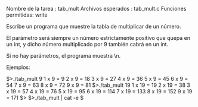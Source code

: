 Nombre de la tarea : tab_mult
Archivos esperados : tab_mult.c
Funciones permitidas: write

Escribe un programa que muestre la tabla de multiplicar de un número.

El parámetro será siempre un número estrictamente positivo que quepa en un int,
y dicho número multiplicado por 9 también cabrá en un int.

Si no hay parámetros, el programa muestra \n.

Ejemplos:

$>./tab_mult 9
1 x 9 = 9
2 x 9 = 18
3 x 9 = 27
4 x 9 = 36
5 x 9 = 45
6 x 9 = 54
7 x 9 = 63
8 x 9 = 72
9 x 9 = 81
$>./tab_mult 19
1 x 19 = 19
2 x 19 = 38
3 x 19 = 57
4 x 19 = 76
5 x 19 = 95
6 x 19 = 114
7 x 19 = 133
8 x 19 = 152
9 x 19 = 171
$>
$>./tab_mult | cat -e
$